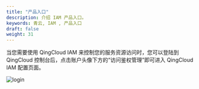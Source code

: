 ```yaml
---
title: "产品入口"
description: 介绍 IAM 产品入口。
keywords: 青云, IAM , 产品入口
draft: false
weight: 31
---
```


当您需要使用 QingCloud IAM 来控制您的服务资源访问时，您可以登陆到 QingCloud 控制台后，点击账户头像下方的“访问鉴权管理”即可进入 QingCloud IAM 配置页面。

![login](../../_images/login.png)
